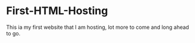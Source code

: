 # First-HTML-Hosting

This ia my first website that I am hosting,  lot more to come and long ahead to go.  
